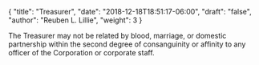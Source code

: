 {
	"title": "Treasurer",
	"date": "2018-12-18T18:51:17-06:00",
	"draft": "false",
	"author": "Reuben L. Lillie",
	"weight": 3
}

The Treasurer may not be related by blood, marriage, or domestic partnership within the second degree of consanguinity or affinity to any officer of the Corporation or corporate staff.
